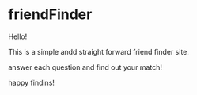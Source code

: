 # friendFinder

Hello!

This is a simple andd straight forward friend finder site.

answer each question and find out your match!

happy findins!